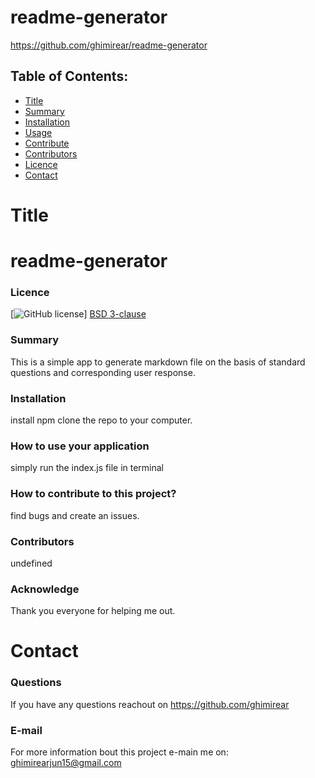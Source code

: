 # readme-generator
  https://github.com/ghimirear/readme-generator
  ## Table of Contents:
  - [Title](#Title)
  - [Summary](#Summary)
  - [Installation](#Installation)
  - [Usage](#Usage)
  - [Contribute](#Contribute)
  - [Contributors](#Contributors)
  - [Licence](#Licence)
  - [Contact](#Contact)
  # Title
  # readme-generator
  ### Licence 
  [![GitHub license](https://img.shields.io/static/v1?label=License&message=BSD%203-clause&color=blue.svg)] [BSD 3-clause](https://opensource.org/licenses/BSD-3-clause)
  ### Summary
  This is a simple app to generate markdown file on the basis of standard questions and corresponding user response. 
  ### Installation 
  install npm clone the repo to your computer.
  ### How to use your application 
  simply run the index.js file in terminal
  ### How to contribute to this project?
  find bugs and create an issues.
  ### Contributors 
  undefined
  ### Acknowledge 
  Thank you everyone for helping me out.
  # Contact
  ### Questions 
  If you have any questions reachout on 
 https://github.com/ghimirear

  ### E-mail
  For more information bout this project e-main me on: 
ghimirearjun15@gmail.com

